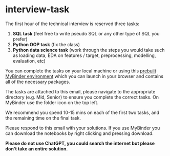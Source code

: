 # interview-task

The first hour of the technical interview is reserved three tasks:

1. **SQL task** (feel free to write pseudo SQL or any other type of SQL you prefer)
2. **Python OOP task** (fix the class)
3. **Python data science task** (work through the steps you would take such as loading data, EDA on features / target, preprocessing, modelling, evaluation, etc)

You can complete the tasks on your local machine or using this [prebuilt MyBinder environment](https://mybinder.org/v2/gh/admivsn/interview-task/HEAD?labpath=README.md) which you can launch in your browser and contains all of the necessary packages.

The tasks are attached to this email, please navigate to the appropriate directory (e.g. Mid, Senior) to ensure you complete the correct tasks. On MyBinder use the folder icon on the top left.

We recommend you spend 10-15 mins on each of the first two tasks, and the remaining time on the final task.

Please respond to this email with your solutions. If you use MyBinder you can download the notebooks by right clicking and pressing download.

**Please do not use ChatGPT, you could search the internet but please don't take an entire solution.**